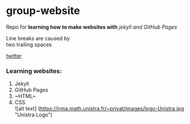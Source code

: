 # group-website
Repo for **learning how to make websites with** *jekyll and GitHub Pages*

Line breaks are caused by   
two trailing spaces


[twitter](https://facebook.com)

### Learning websites:
1. Jekyll  
2. GitHub Pages  
3. ~HTML~  
4. CSS  
![alt text] (https://irma.math.unistra.fr/~privat/images/logo-Unistra.jpg "Unistra Logo")
